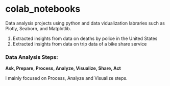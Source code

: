# colab_notebooks
Data analysis projects using python and data vidualization labraries such as Plotly, Seaborn, and Matplotlib.

1. Extracted insights from data on deaths by police in the United States
2. Extracted insights from data on trip data of a bike share service

### Data Analysis Steps:
**Ask, Prepare, Process, Analyze, Visualize, Share, Act**

I mainly focused on Process, Analyze and Visualize steps.
